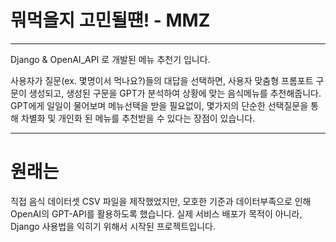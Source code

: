 # 뭐먹을지 고민될떈! - MMZ
---

Django & OpenAI_API 로 개발된 메뉴 추천기 입니다.

사용자가 질문(ex. 몇명이서 먹나요?)들의 대답을 선택하면, 사용자 맞춤형 프롬포트 구문이 생성되고, 생성된 구문을 GPT가 분석하여 상황에 맞는 음식메뉴를 추천해줍니다.
GPT에게 일일이 물어보며 메뉴선택을 받을 필요없이, 몇가지의 단순한 선택질문을 통해 차별화 및 개인화 된 메뉴를 추천받을 수 있다는 장점이 있습니다.

---

# 원래는
직접 음식 데이터셋 CSV 파일을 제작했었지만, 모호한 기준과 데이터부족으로 인해 OpenAI의 GPT-API를 활용하도록 했습니다.
실제 서비스 배포가 목적이 아니라, Django 사용법을 익히기 위해서 시작된 프로젝트입니다.
